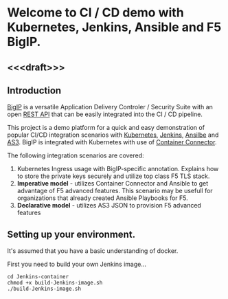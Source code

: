 # Welcome to CI / CD demo with Kubernetes, Jenkins, Ansible and F5 BigIP.
## \<\<\<draft\>\>\>
## Introduction
[BigIP](https://www.f5.com/) is a versatile Application Delivery Controler / Security Suite with an open [REST API](https://devcentral.f5.com/s/articles/what-is-icontrol) that can be easily integrated into the CI / CD pipeline.

This project is a demo platform for a quick and easy demonstration of popular CI/CD integration scenarios with [Kubernetes](https://kubernetes.io/), [Jenkins](https://jenkins.io/), [Ansilbe](https://www.ansible.com/) and [AS3](https://jenkins.io/). BigIP is integrated with Kubernetes with use of [Container Connector](https://clouddocs.f5.com/containers/v2/kubernetes/).

The following integration scenarios are covered:
1. Kubernetes Ingress usage with BigIP-specific annotation. Explains how to store the private keys securely and utilize top class F5 TLS stack.
2. **Imperative model** - utilizes Container Connector and Ansible to get advantage of F5 advanced features. This scenario may be usefull for organizations that already created Ansible Playbooks for F5.
3. **Declarative model** - utilizes AS3 JSON to provision F5 advanced features

## Setting up your environment.
It's assumed that you have a basic understanding of docker.

First you need to build your own Jenkins image...
```
cd Jenkins-container
chmod +x build-Jenkins-image.sh
./build-Jenkins-image.sh
```
